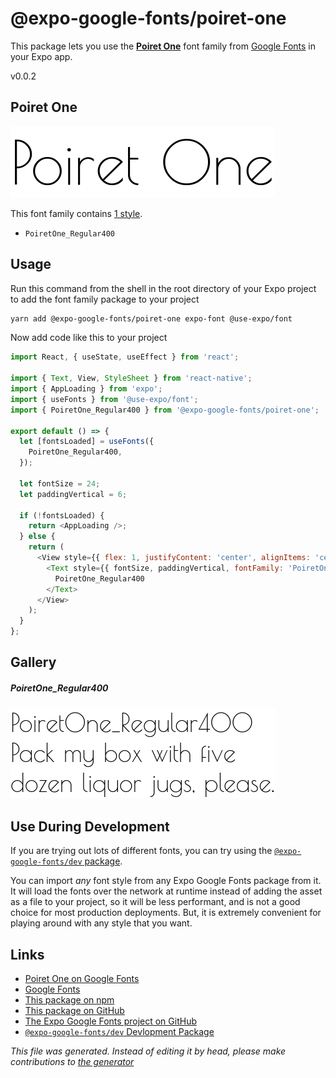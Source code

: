 # @expo-google-fonts/poiret-one

This package lets you use the [**Poiret One**](https://fonts.google.com/specimen/Poiret+One) font family from [Google Fonts](https://fonts.google.com/) in your Expo app.

v0.0.2

## Poiret One

![Poiret One](./font-family.png)

This font family contains [1 style](#gallery).

- `PoiretOne_Regular400`

## Usage

Run this command from the shell in the root directory of your Expo project to add the font family package to your project
```sh
yarn add @expo-google-fonts/poiret-one expo-font @use-expo/font
```

Now add code like this to your project
```js
import React, { useState, useEffect } from 'react';

import { Text, View, StyleSheet } from 'react-native';
import { AppLoading } from 'expo';
import { useFonts } from '@use-expo/font';
import { PoiretOne_Regular400 } from '@expo-google-fonts/poiret-one';

export default () => {
  let [fontsLoaded] = useFonts({
    PoiretOne_Regular400,
  });

  let fontSize = 24;
  let paddingVertical = 6;

  if (!fontsLoaded) {
    return <AppLoading />;
  } else {
    return (
      <View style={{ flex: 1, justifyContent: 'center', alignItems: 'center' }}>
        <Text style={{ fontSize, paddingVertical, fontFamily: 'PoiretOne_Regular400' }}>
          PoiretOne_Regular400
        </Text>
      </View>
    );
  }
};

```

## Gallery

##### PoiretOne_Regular400
![PoiretOne_Regular400](./67bb327af0416e138d92e1fea7c569a19a5c981b0997edee4464ad15cd4ce9f7.ttf.png)


## Use During Development

If you are trying out lots of different fonts, you can try using the [`@expo-google-fonts/dev` package](https://www.npmjs.com/package/@expo-google-fonts/dev).

You can import *any* font style from any Expo Google Fonts package from it. It will load the fonts
over the network at runtime instead of adding the asset as a file to your project, so it will be 
less performant, and is not a good choice for most production deployments. But, it is extremely convenient
for playing around with any style that you want.

## Links

- [Poiret One on Google Fonts](https://fonts.google.com/specimen/Poiret+One)
- [Google Fonts](https://fonts.google.com/)
- [This package on npm](https://www.npmjs.com/package/@expo-google-fonts/poiret-one)
- [This package on GitHub](https://github.com/expo/google-fonts/tree/master/font-packages/poiret-one)
- [The Expo Google Fonts project on GitHub](https://github.com/expo/google-fonts)
- [`@expo-google-fonts/dev` Devlopment Package](https://github.com/expo/google-fonts/tree/master/font-packages/dev)


*This file was generated. Instead of editing it by head, please make contributions to [the generator](https://github.com/expo/google-fonts/tree/master/packages/generator)*
